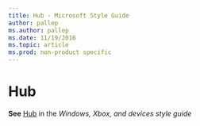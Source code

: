 ```yaml
---
title: Hub - Microsoft Style Guide
author: pallep
ms.author: pallep
ms.date: 11/19/2016
ms.topic: article
ms.prod: non-product specific
---
```


# Hub

**See** [Hub](https://worldready.cloudapp.net/Styleguide/Read?id=2547&topicid=16416) in the *Windows, Xbox, and devices style guide*
